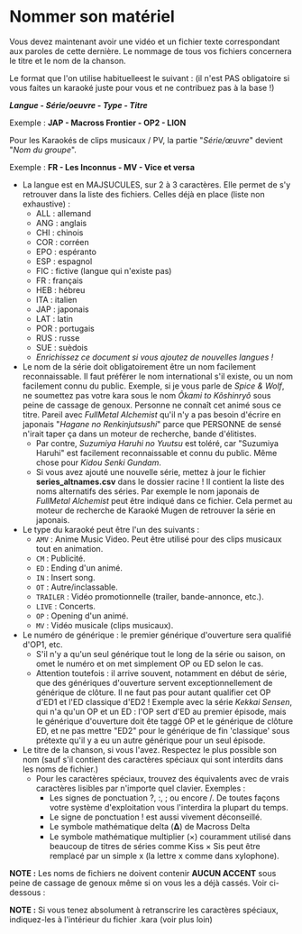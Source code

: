 # Nommer son matériel

Vous devez maintenant avoir une vidéo et un fichier texte correspondant aux paroles de cette dernière. Le nommage de tous vos fichiers concernera le titre et le nom de la chanson.

Le format que l'on utilise habituelleest le suivant : (il n'est PAS obligatoire si vous faites un karaoké juste pour vous et ne contribuez pas à la base !)

***Langue - Série/oeuvre - Type - Titre***

Exemple : **JAP - Macross Frontier - OP2 - LION**

Pour les Karaokés de clips musicaux / PV, la partie "*Série/œuvre*" devient "*Nom du groupe*".

Exemple : **FR - Les Inconnus - MV - Vice et versa**

* La langue est en MAJSUCULES, sur 2 à 3 caractères. Elle permet de s'y retrouver dans la liste des fichiers. Celles déjà en place (liste non exhaustive) :
  * ALL : allemand
  * ANG : anglais
  * CHI : chinois
  * COR : corréen
  * EPO : espéranto
  * ESP : espagnol
  * FIC : fictive (langue qui n'existe pas)
  * FR : français
  * HEB : hébreu
  * ITA : italien
  * JAP : japonais
  * LAT : latin
  * POR : portugais
  * RUS : russe
  * SUE : suèdois
  * *Enrichissez ce document si vous ajoutez de nouvelles langues !*
* Le nom de la série doit obligatoirement être un nom facilement reconnaissable. Il faut préférer le nom international s'il existe, ou un nom facilement connu du public. Exemple, si je vous parle de *Spice & Wolf*, ne soumettez pas votre kara sous le nom *Ôkami to Kôshinryô* sous peine de cassage de genoux. Personne ne connaît cet animé sous ce titre. Pareil avec *FullMetal Alchemist* qu'il n'y a pas besoin d'écrire en japonais "*Hagane no Renkinjutsushi*" parce que PERSONNE de sensé n'irait taper ça dans un moteur de recherche, bande d'élitistes.
  * Par contre, *Suzumiya Haruhi no Yuutsu* est toléré, car "Suzumiya Haruhi" est facilement reconnaissable et connu du public. Même chose pour *Kidou Senki Gundam*.
  * Si vous avez ajouté une nouvelle série, mettez à jour le fichier **series_altnames.csv** dans le dossier racine ! Il contient la liste des noms alternatifs des séries. Par exemple le nom japonais de *FullMetal Alchemist* peut être indiqué dans ce fichier. Cela permet au moteur de recherche de Karaoké Mugen de retrouver la série en japonais.
* Le type du karaoké peut être l'un des suivants :
  * `AMV` : Anime Music Video. Peut être utilisé pour des clips musicaux tout en animation.
  * `CM` : Publicité.
  * `ED` : Ending d'un animé.
  * `IN` : Insert song.
  * `OT` : Autre/inclassable.
  * `TRAILER` : Vidéo promotionnelle (trailer, bande-annonce, etc.).
  * `LIVE` : Concerts.
  * `OP` : Opening d'un animé.
  * `MV` : Vidéo musicale (clips musicaux).
* Le numéro de générique : le premier générique d'ouverture sera qualifié d'OP1, etc. 
  * S'il n'y a qu'un seul générique tout le long de la série ou saison, on omet le numéro et on met simplement OP ou ED selon le cas.
  * Attention toutefois : il arrive souvent, notamment en début de série, que des génériques d'ouverture servent exceptionnellement de générique de clôture. Il ne faut pas pour autant qualifier cet OP d'ED1 et l'ED classique d'ED2 ! Exemple avec la série *Kekkai Sensen*, qui n'a qu'un OP et un ED : l'OP sert d'ED au premier épisode, mais le générique d'ouverture doit ête taggé OP et le générique de clôture ED, et ne pas mettre "ED2" pour le générique de fin 'classique' sous prétexte qu'il y a eu un autre générique pour un seul épisode.
* Le titre de la chanson, si vous l'avez. Respectez le plus possible son nom (sauf s'il contient des caractères spéciaux qui sont interdits dans les noms de fichier.)
  * Pour les caractères spéciaux, trouvez des équivalents avec de vrais caractères lisibles par n'importe quel clavier. Exemples :
    * Les signes de ponctuation ?, :, ; ou encore /. De toutes façons votre système d'exploitation vous l'interdira la plupart du temps.
    * Le signe de ponctuation ! est aussi vivement déconseillé.
    * Le symbole mathématique delta (𝚫) de Macross Delta
    * Le symbole mathématique multiplier (×) couramment utilisé dans beaucoup de titres de séries comme Kiss × Sis peut être remplacé par un simple x (la lettre x comme dans xylophone).

**NOTE :** Les noms de fichiers ne doivent contenir **AUCUN ACCENT** sous peine de cassage de genoux même si on vous les a déjà cassés. Voir ci-dessous :

**NOTE :** Si vous tenez absolument à retranscrire les caractères spéciaux, indiquez-les à l'intérieur du fichier .kara (voir plus loin)
